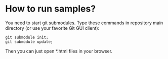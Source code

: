 # How to run samples?

You need to start git submodules. Type these commands in repository main
directory (or use your favorite Git GUI client):

```
git submodule init;
git submodule update;
```

Then you can just open *.html files in your browser.
